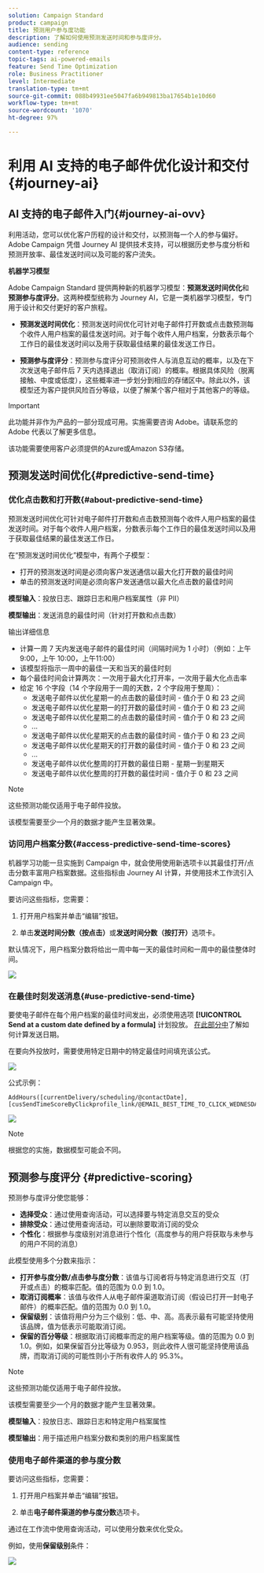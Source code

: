 ```yaml
---
solution: Campaign Standard
product: campaign
title: 预测用户参与度功能
description: 了解如何使用预测发送时间和参与度评分。
audience: sending
content-type: reference
topic-tags: ai-powered-emails
feature: Send Time Optimization
role: Business Practitioner
level: Intermediate
translation-type: tm+mt
source-git-commit: 088b49931ee5047fa6b949813ba17654b1e10d60
workflow-type: tm+mt
source-wordcount: '1070'
ht-degree: 97%

---
```



# 利用 AI 支持的电子邮件优化设计和交付{#journey-ai}

## AI 支持的电子邮件入门{#journey-ai-ovv}

利用活动，您可以优化客户历程的设计和交付，以预测每一个人的参与偏好。Adobe Campaign 凭借 Journey AI 提供技术支持，可以根据历史参与度分析和预测开放率、最佳发送时间以及可能的客户流失。

**机器学习模型**

Adobe Campaign Standard 提供两种新的机器学习模型：**预测发送时间优化**&#x200B;和&#x200B;**预测参与度评分**。这两种模型统称为 Journey AI，它是一类机器学习模型，专门用于设计和交付更好的客户旅程。

* **预测发送时间优化**：预测发送时间优化可针对电子邮件打开数或点击数预测每个收件人用户档案的最佳发送时间。对于每个收件人用户档案，分数表示每个工作日的最佳发送时间以及用于获取最佳结果的最佳发送工作日。

* **预测参与度评分**：预测参与度评分可预测收件人与消息互动的概率，以及在下次发送电子邮件后 7 天内选择退出（取消订阅）的概率。根据具体风险（脱离接触、中度或低度），这些概率进一步划分到相应的存储区中。除此以外，该模型还为客户提供风险百分等级，以便了解某个客户相对于其他客户的等级。

>[!IMPORTANT]
>此功能并非作为产品的一部分现成可用。实施需要咨询 Adobe。请联系您的 Adobe 代表以了解更多信息。
>
>该功能需要使用客户必须提供的Azure或Amazon S3存储。

## 预测发送时间优化{#predictive-send-time}

### 优化点击数和打开数{#about-predictive-send-time}

预测发送时间优化可针对电子邮件打开数和点击数预测每个收件人用户档案的最佳发送时间。对于每个收件人用户档案，分数表示每个工作日的最佳发送时间以及用于获取最佳结果的最佳发送工作日。

在“预测发送时间优化”模型中，有两个子模型：
* 打开的预测发送时间是必须向客户发送通信以最大化打开数的最佳时间
* 单击的预测发送时间是必须向客户发送通信以最大化点击数的最佳时间

**模型输入**：投放日志、跟踪日志和用户档案属性（非 PII）

**模型输出**：发送消息的最佳时间（针对打开数和点击数）


输出详细信息

* 计算一周 7 天内发送电子邮件的最佳时间（间隔时间为 1 小时）（例如：上午 9:00，上午 10:00，上午11:00）
* 该模型将指示一周中的最佳一天和当天的最佳时刻
* 每个最佳时间会计算两次：一次用于最大化打开率，一次用于最大化点击率
* 给定 16 个字段（14 个字段用于一周的天数，2 个字段用于整周）：
   * 发送电子邮件以优化星期一的点击数的最佳时间 - 值介于 0 和 23 之间
   * 发送电子邮件以优化星期一的打开数的最佳时间 - 值介于 0 和 23 之间
   * 发送电子邮件以优化星期二的点击数的最佳时间 - 值介于 0 和 23 之间
   * ...
   * 发送电子邮件以优化星期天的点击数的最佳时间 - 值介于 0 和 23 之间
   * 发送电子邮件以优化星期天的打开数的最佳时间 - 值介于 0 和 23 之间
   * ...
   * 发送电子邮件以优化整周的打开数的最佳日期 - 星期一到星期天
   * 发送电子邮件以优化整周的打开数的最佳时间 - 值介于 0 和 23 之间

>[!NOTE]
>
>这些预测功能仅适用于电子邮件投放。
>
>该模型需要至少一个月的数据才能产生显著效果。


### 访问用户档案分数{#access-predictive-send-time-scores}

机器学习功能一旦实施到 Campaign 中，就会使用使用新选项卡以其最佳打开/点击分数丰富用户档案数据。这些指标由 Journey AI 计算，并使用技术工作流引入 Campaign 中。

要访问这些指标，您需要：

1. 打开用户档案并单击“编辑”按钮。

1. 单击&#x200B;**发送时间分数（按点击）**&#x200B;或&#x200B;**发送时间分数（按打开）**&#x200B;选项卡。

默认情况下，用户档案分数将给出一周中每一天的最佳时间和一周中的最佳整体时间。

![](assets/do-not-localize/SendTimeScore.png)

### 在最佳时刻发送消息{#use-predictive-send-time}

要使电子邮件在每个用户档案的最佳时间发出，必须使用选项 **[!UICONTROL Send at a custom date defined by a formula]** 计划投放。
[在此部分中](../../sending/using/computing-the-sending-date.md)了解如何计算发送日期。

在要向外投放时，需要使用特定日期中的特定最佳时间填充该公式。

![](assets/do-not-localize/ComputeSendingDate.png)

公式示例：

```
AddHours([currentDelivery/scheduling/@contactDate], 
[cusSendTimeScoreByClickprofile_link/@EMAIL_BEST_TIME_TO_CLICK_WEDNESDAY])
```

![](assets/do-not-localize/SendingDateFormula.png)

>[!NOTE]
>
>根据您的实施，数据模型可能会不同。



## 预测参与度评分 {#predictive-scoring}

预测参与度评分使您能够：

* **选择受众**：通过使用查询活动，可以选择要与特定消息交互的受众
* **排除受众**：通过使用查询活动，可以删除要取消订阅的受众
* **个性化**：根据参与度级别对消息进行个性化（高度参与的用户将获取与未参与的用户不同的消息）

此模型使用多个分数来指示：

* **打开参与度分数/点击参与度分数**：该值与订阅者将与特定消息进行交互（打开或点击）的概率匹配。值的范围为 0.0 到 1.0。
* **取消订阅概率**：该值与收件人从电子邮件渠道取消订阅（假设已打开一封电子邮件）的概率匹配。值的范围为 0.0 到 1.0。
* **保留级别**：该值将用户分为三个级别：低、中、高。高表示最有可能坚持使用该品牌，值为低表示可能取消订阅。
* **保留的百分等级**：根据取消订阅概率而定的用户档案等级。值的范围为 0.0 到 1.0。例如，如果保留百分比等级为 0.953，则此收件人很可能坚持使用该品牌，而取消订阅的可能性则小于所有收件人的 95.3%。

>[!NOTE]
>
>这些预测功能仅适用于电子邮件投放。
>
>该模型需要至少一个月的数据才能产生显著效果。


**模型输入**：投放日志、跟踪日志和特定用户档案属性

**模型输出**：用于描述用户档案分数和类别的用户档案属性


### 使用电子邮件渠道的参与度分数

要访问这些指标，您需要：

1. 打开用户档案并单击“编辑”按钮。

1. 单击&#x200B;**电子邮件渠道的参与度分数**&#x200B;选项卡。

通过在工作流中使用查询活动，可以使用分数来优化受众。

例如，使用&#x200B;**保留级别**&#x200B;条件：

![](assets/do-not-localize/predictive_score_query.png)
























